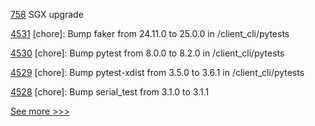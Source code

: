 
[758](https://github.com/hyperledger/fabric-private-chaincode/pull/758) SGX upgrade

[4531](https://github.com/hyperledger/iroha/pull/4531) [chore]: Bump faker from 24.11.0 to 25.0.0 in /client_cli/pytests

[4530](https://github.com/hyperledger/iroha/pull/4530) [chore]: Bump pytest from 8.0.0 to 8.2.0 in /client_cli/pytests

[4529](https://github.com/hyperledger/iroha/pull/4529) [chore]: Bump pytest-xdist from 3.5.0 to 3.6.1 in /client_cli/pytests

[4528](https://github.com/hyperledger/iroha/pull/4528) [chore]: Bump serial_test from 3.1.0 to 3.1.1


[See more >>>](https://start-here.hyperledger.org/pull-requests)

